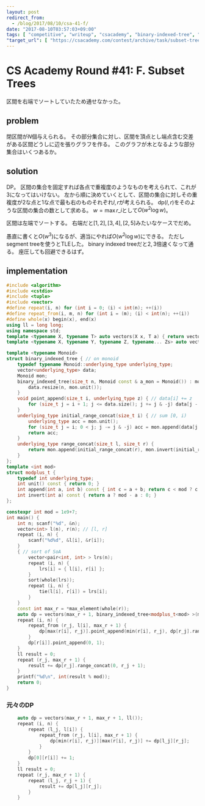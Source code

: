```yaml
---
layout: post
redirect_from:
  - /blog/2017/08/10/csa-41-f/
date: "2017-08-10T03:57:03+09:00"
tags: [ "competitive", "writeup", "csacademy", "binary-indexed-tree", "dp", "interval" ]
"target_url": [ "https://csacademy.com/contest/archive/task/subset-trees" ]
---
```


# CS Academy Round #41: F. Subset Trees

区間を右端でソートしていたため通せなかった。

## problem

閉区間が$N$個与えられる。
その部分集合に対し、区間を頂点とし端点含む交差がある区間どうしに辺を張りグラフを作る。
このグラフが木となるような部分集合はいくつあるか。

## solution

DP。
区間の集合を固定すれば各点で重複度のようなものを考えられて、これが$3$になってはいけない。
左から順に決めていくとして、区間の集合に対しその重複度が$2$な点と$1$な点で最も右のものそれぞれ$l, r$が考えられる。
$\mathrm{dp}(l, r)$をそのような区間の集合の数として求める。
$w = \max r\_i$として$O(w^2 \log w)$。

区間は左端でソートする。
右端だと$[1, 2], [3, 4], [2, 5]$みたいなケースでだめ。

愚直に書くと$O(w^3)$になるが、適当にやれば$O(w^2 \log w)$にできる。
ただしsegment treeを使うとTLEした。
binary indexed treeだと$2, 3$倍速くなって通る。
座圧しても回避できるはず。

## implementation

``` c++
#include <algorithm>
#include <cstdio>
#include <tuple>
#include <vector>
#define repeat(i, n) for (int i = 0; (i) < int(n); ++(i))
#define repeat_from(i, m, n) for (int i = (m); (i) < int(n); ++(i))
#define whole(x) begin(x), end(x)
using ll = long long;
using namespace std;
template <typename X, typename T> auto vectors(X x, T a) { return vector<T>(x, a); }
template <typename X, typename Y, typename Z, typename... Zs> auto vectors(X x, Y y, Z z, Zs... zs) { auto cont = vectors(y, z, zs...); return vector<decltype(cont)>(x, cont); }

template <typename Monoid>
struct binary_indexed_tree { // on monoid
    typedef typename Monoid::underlying_type underlying_type;
    vector<underlying_type> data;
    Monoid mon;
    binary_indexed_tree(size_t n, Monoid const & a_mon = Monoid()) : mon(a_mon) {
        data.resize(n, mon.unit());
    }
    void point_append(size_t i, underlying_type z) { // data[i] += z
        for (size_t j = i + 1; j <= data.size(); j += j & -j) data[j - 1] = mon.append(data[j - 1], z);
    }
    underlying_type initial_range_concat(size_t i) { // sum [0, i)
        underlying_type acc = mon.unit();
        for (size_t j = i; 0 < j; j -= j & -j) acc = mon.append(data[j - 1], acc);
        return acc;
    }
    underlying_type range_concat(size_t l, size_t r) {
        return mon.append(initial_range_concat(r), mon.invert(initial_range_concat(l)));
    }
};
template <int mod>
struct modplus_t {
    typedef int underlying_type;
    int unit() const { return 0; }
    int append(int a, int b) const { int c = a + b; return c < mod ? c : c - mod; }
    int invert(int a) const { return a ? mod - a : 0; }
};

constexpr int mod = 1e9+7;
int main() {
    int n; scanf("%d", &n);
    vector<int> l(n), r(n); // [l, r]
    repeat (i, n) {
        scanf("%d%d", &l[i], &r[i]);
    }
    { // sort of SoA
        vector<pair<int, int> > lrs(n);
        repeat (i, n) {
            lrs[i] = { l[i], r[i] };
        }
        sort(whole(lrs));
        repeat (i, n) {
            tie(l[i], r[i]) = lrs[i];
        }
    }
    const int max_r = *max_element(whole(r));
    auto dp = vectors(max_r + 1, binary_indexed_tree<modplus_t<mod> >(max_r + 1));
    repeat (i, n) {
        repeat_from (r_j, l[i], max_r + 1) {
            dp[max(r[i], r_j)].point_append(min(r[i], r_j), dp[r_j].range_concat(0, l[i]));
        }
        dp[r[i]].point_append(0, 1);
    }
    ll result = 0;
    repeat (r_j, max_r + 1) {
        result += dp[r_j].range_concat(0, r_j + 1);
    }
    printf("%d\n", int(result % mod));
    return 0;
}
```

### 元々のDP

``` c++
    auto dp = vectors(max_r + 1, max_r + 1, ll());
    repeat (i, n) {
        repeat (l_j, l[i]) {
            repeat_from (r_j, l[i], max_r + 1) {
                dp[min(r[i], r_j)][max(r[i], r_j)] += dp[l_j][r_j];
            }
        }
        dp[0][r[i]] += 1;
    }
    ll result = 0;
    repeat (r_j, max_r + 1) {
        repeat (l_j, r_j + 1) {
            result += dp[l_j][r_j];
        }
    }
```
